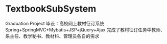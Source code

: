 # TextbookSubSystem
Graduation Project
毕设：高校网上教材征订系统
Spring+SpringMVC+Mybatis+JSP+jQuery+Ajax
完成了教材征订任务中教师、系主任、教学秘书、教材科、管理员各自的需求
